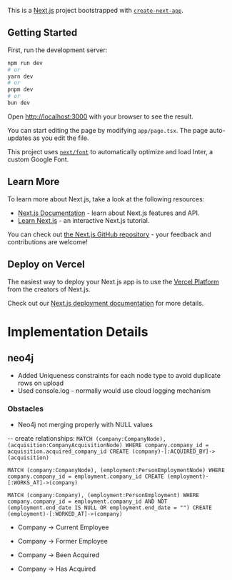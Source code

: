 This is a [Next.js](https://nextjs.org/) project bootstrapped with [`create-next-app`](https://github.com/vercel/next.js/tree/canary/packages/create-next-app).

## Getting Started

First, run the development server:

```bash
npm run dev
# or
yarn dev
# or
pnpm dev
# or
bun dev
```

Open [http://localhost:3000](http://localhost:3000) with your browser to see the result.

You can start editing the page by modifying `app/page.tsx`. The page auto-updates as you edit the file.

This project uses [`next/font`](https://nextjs.org/docs/basic-features/font-optimization) to automatically optimize and load Inter, a custom Google Font.

## Learn More

To learn more about Next.js, take a look at the following resources:

- [Next.js Documentation](https://nextjs.org/docs) - learn about Next.js features and API.
- [Learn Next.js](https://nextjs.org/learn) - an interactive Next.js tutorial.

You can check out [the Next.js GitHub repository](https://github.com/vercel/next.js/) - your feedback and contributions are welcome!

## Deploy on Vercel

The easiest way to deploy your Next.js app is to use the [Vercel Platform](https://vercel.com/new?utm_medium=default-template&filter=next.js&utm_source=create-next-app&utm_campaign=create-next-app-readme) from the creators of Next.js.

Check out our [Next.js deployment documentation](https://nextjs.org/docs/deployment) for more details.



# Implementation Details

## neo4j
- Added Uniqueness constraints for each node type to avoid duplicate rows on upload
- Used console.log - normally would use cloud logging mechanism

### Obstacles
- Neo4j not merging properly with NULL values

-- create relationships:
``
  MATCH (company:CompanyNode), (acquisition:CompanyAcquisitionNode)
  WHERE company.company_id = acquisition.acquired_company_id
  CREATE (company)-[:ACQUIRED_BY]->(acquisition)
``

``
  MATCH (company:CompanyNode), (employment:PersonEmploymentNode)
  WHERE company.company_id = employment.company_id
  CREATE (employment)-[:WORKS_AT]->(company)
``

``
MATCH (company:Company), (employment:PersonEmployment)
WHERE company.company_id = employment.company_id AND NOT (employment.end_date IS NULL OR employment.end_date = "")
CREATE (employment)-[:WORKED_AT]->(company)
``

- Company -> Current Employee
- Company -> Former Employee

- Company -> Been Acquired
- Company -> Has Acquired


